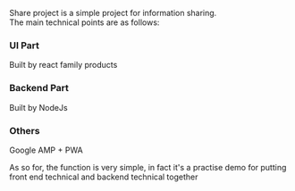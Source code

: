 Share project is a simple project for information sharing.</br>
The main technical points are as follows:

### UI Part
Built by react family products

### Backend Part
Built by NodeJs

### Others
Google AMP + PWA

As so for, the function is very simple, in fact it's a practise demo for putting front end technical and backend technical together

